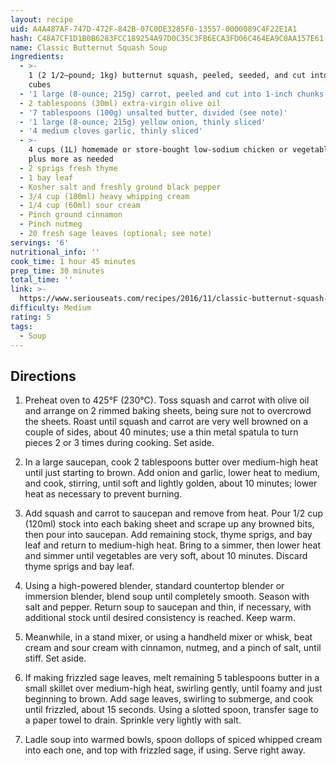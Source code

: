 ```yaml
---
layout: recipe
uid: A4A487AF-747D-472F-842B-07C0DE3285F0-13557-0000089C4F22E1A1
hash: C48A7CF1D1B0B6283FCC189254A97D0C35C3FB6ECA3FD06C464EA9C0AA157E61
name: Classic Butternut Squash Soup
ingredients:
  - >-
    1 (2 1/2–pound; 1kg) butternut squash, peeled, seeded, and cut into 1-inch
    cubes
  - '1 large (8-ounce; 215g) carrot, peeled and cut into 1-inch chunks'
  - 2 tablespoons (30ml) extra-virgin olive oil
  - '7 tablespoons (100g) unsalted butter, divided (see note)'
  - '1 large (8-ounce; 215g) yellow onion, thinly sliced'
  - '4 medium cloves garlic, thinly sliced'
  - >-
    4 cups (1L) homemade or store-bought low-sodium chicken or vegetable stock,
    plus more as needed
  - 2 sprigs fresh thyme
  - 1 bay leaf
  - Kosher salt and freshly ground black pepper
  - 3/4 cup (180ml) heavy whipping cream
  - 1/4 cup (60ml) sour cream
  - Pinch ground cinnamon
  - Pinch nutmeg
  - 20 fresh sage leaves (optional; see note)
servings: '6'
nutritional_info: ''
cook_time: 1 hour 45 minutes
prep_time: 30 minutes
total_time: ''
link: >-
  https://www.seriouseats.com/recipes/2016/11/classic-butternut-squash-soup-recipe.html
difficulty: Medium
rating: 5
tags:
  - Soup
---
```


## Directions

1. Preheat oven to 425°F (230°C). Toss squash and carrot with olive oil and arrange on 2 rimmed baking sheets, being sure not to overcrowd the sheets. Roast until squash and carrot are very well browned on a couple of sides, about 40 minutes; use a thin metal spatula to turn pieces 2 or 3 times during cooking. Set aside.

2. In a large saucepan, cook 2 tablespoons butter over medium-high heat until just starting to brown. Add onion and garlic, lower heat to medium, and cook, stirring, until soft and lightly golden, about 10 minutes; lower heat as necessary to prevent burning.

3. Add squash and carrot to saucepan and remove from heat. Pour 1/2 cup (120ml) stock into each baking sheet and scrape up any browned bits, then pour into saucepan. Add remaining stock, thyme sprigs, and bay leaf and return to medium-high heat. Bring to a simmer, then lower heat and simmer until vegetables are very soft, about 10 minutes. Discard thyme sprigs and bay leaf.

4. Using a high-powered blender, standard countertop blender or immersion blender, blend soup until completely smooth. Season with salt and pepper. Return soup to saucepan and thin, if necessary, with additional stock until desired consistency is reached. Keep warm.

5. Meanwhile, in a stand mixer, or using a handheld mixer or whisk, beat cream and sour cream with cinnamon, nutmeg, and a pinch of salt, until stiff. Set aside.

6. If making frizzled sage leaves, melt remaining 5 tablespoons butter in a small skillet over medium-high heat, swirling gently, until foamy and just beginning to brown. Add sage leaves, swirling to submerge, and cook until frizzled, about 15 seconds. Using a slotted spoon, transfer sage to a paper towel to drain. Sprinkle very lightly with salt.

7. Ladle soup into warmed bowls, spoon dollops of spiced whipped cream into each one, and top with frizzled sage, if using. Serve right away.
